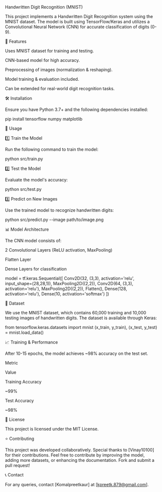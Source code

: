 Handwritten Digit Recognition (MNIST)

This project implements a Handwritten Digit Recognition system using the MNIST dataset. The model is built using TensorFlow/Keras and utilizes a Convolutional Neural Network (CNN) for accurate classification of digits (0-9).

📌 Features

Uses MNIST dataset for training and testing.

CNN-based model for high accuracy.

Preprocessing of images (normalization & reshaping).

Model training & evaluation included.

Can be extended for real-world digit recognition tasks.

🛠️ Installation

Ensure you have Python 3.7+ and the following dependencies installed:

pip install tensorflow numpy matplotlib


🚀 Usage

1️⃣ Train the Model

Run the following command to train the model:

python src/train.py

2️⃣ Test the Model

Evaluate the model's accuracy:

python src/test.py

3️⃣ Predict on New Images

Use the trained model to recognize handwritten digits:

python src/predict.py --image path/to/image.png

📊 Model Architecture

The CNN model consists of:

2 Convolutional Layers (ReLU activation, MaxPooling)

Flatten Layer

Dense Layers for classification

model = tf.keras.Sequential([
    Conv2D(32, (3,3), activation='relu', input_shape=(28,28,1)),
    MaxPooling2D((2,2)),
    Conv2D(64, (3,3), activation='relu'),
    MaxPooling2D((2,2)),
    Flatten(),
    Dense(128, activation='relu'),
    Dense(10, activation='softmax')
])

📌 Dataset

We use the MNIST dataset, which contains 60,000 training and 10,000 testing images of handwritten digits. The dataset is available through Keras:

from tensorflow.keras.datasets import mnist
(x_train, y_train), (x_test, y_test) = mnist.load_data()

📈 Training & Performance

After 10-15 epochs, the model achieves ~98% accuracy on the test set.

Metric

Value

Training Accuracy

~99%

Test Accuracy

~98%

📜 License

This project is licensed under the MIT License.

⭐ Contributing

This project was developed collaboratively. Special thanks to [Vinay10100] for their contributions. Feel free to contribute by improving the model, adding more datasets, or enhancing the documentation. Fork and submit a pull request!

📞 Contact

For any queries, contact [Komalpreetkaur] at [kpreetk.879@gmail.com].
